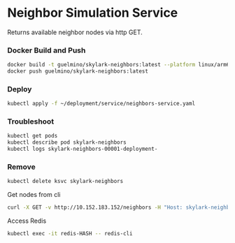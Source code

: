 # Neighbor Simulation Service
Returns available neighbor nodes via http GET.

### Docker Build and Push
```bash
docker build -t guelmino/skylark-neighbors:latest --platform linux/arm64 .
docker push guelmino/skylark-neighbors:latest
```
### Deploy
```bash
kubectl apply -f ~/deployment/service/neighbors-service.yaml
```
### Troubleshoot
```bash
kubectl get pods
kubectl describe pod skylark-neighbors
kubectl logs skylark-neighbors-00001-deployment-
```
### Remove
```bash
kubectl delete ksvc skylark-neighbors
```

Get nodes from cli
```bash
curl -X GET -v http://10.152.183.152/neighbors -H "Host: skylark-neighbors.default.svc.cluster.local"
```

Access Redis
```bash
kubectl exec -it redis-HASH -- redis-cli
```